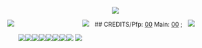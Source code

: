 <p align="center">
  <img src="https://gardenia.ju.mp/assets/images/gallery10/f029cc49.gif?v=4aad6e15" />
</p>

![](https://i.postimg.cc/K8bwV5nH/4.png) 
ㅤㅤㅤㅤㅤㅤㅤㅤㅤㅤㅤㅤ![](https://y2k.neocities.org/blinkiez/newbatch/damn_stupid.gif)ㅤ## CREDITS/Pfp: [00](https://twitter.com/whidphm/status/1674477496660795397) Main: [00](https://twitter.com/Si_lin_nn/status/1628103698831523841) ;ㅤ![](https://y2k.neocities.org/blinkiez/newbatch/zVFdvH5.gif)

ㅤㅤ![](https://64.media.tumblr.com/bde75205e3e314b031783c3397753cfa/8cb8a05ddc1f3d66-15/s100x200/1c379116c9ce23d8366007eacefff02239eaf29f.pnj)![](https://64.media.tumblr.com/e5ae7344cca7a32a6e435a0670b36a17/22197bb88b70502a-7a/s250x400/99925a5331ec0aadf5ed8fe06fd39e57488609d6.gifv)![](https://64.media.tumblr.com/fb3a2c56eeed9aa87ede31f7897cbbdd/8cb8a05ddc1f3d66-ec/s100x200/751a2a66132f5d5b6f0c829ff2cdf0fef6a8385c.pnj)![](https://y2k.neocities.org/stamps2/94df5fea899150086a606c99df8fb4ba-db3tsoo.gif)![](https://gallery.crd.co/assets/images/gallery11/ca0f9872.jpg?v=758f1f62)![](https://y2k.neocities.org/stamps2/46253362236_by_gaphals-dc6o0xv.gif)![](https://64.media.tumblr.com/581bcaa199df4c85063c705d847b31c9/aa89517f01352cf3-5f/s100x200/a935b97021a37b53600b91a748c43773b41dad80.pnj)![](https://64.media.tumblr.com/1ad4dfa28b79f863fbb844b7a8f667cb/6c02469fe7b36bc5-f7/s100x200/77f98a69918bcf6acd90d2f348ee0221d7c5507b.gifv)
![](https://i.postimg.cc/52HYhwb8/3.png)



